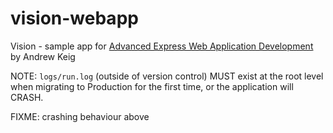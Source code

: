 vision-webapp
=============

Vision - sample app for [Advanced Express Web Application Development](http://www.packtpub.com/advanced-express-web-application-development/book) by Andrew Keig

NOTE: ```logs/run.log``` (outside of version control) MUST exist at the root level when migrating
    to Production for the first time, or the application will CRASH.

FIXME: crashing behaviour above
